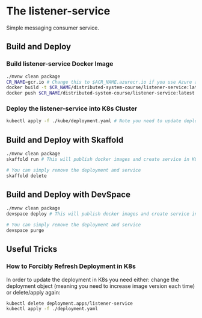 # The listener-service

Simple messaging consumer service.

## Build and Deploy

### Build listener-service Docker Image

```sh
./mvnw clean package
CR_NAME=gcr.io # Change this to $ACR_NAME.azurecr.io if you use Azure as Container Registry provider, where ACR_NAME your unique Azure Container registry instance (see master README)
docker build -t $CR_NAME/distributed-system-course/listener-service:latest .
docker push $CR_NAME/distributed-system-course/listener-service:latest
```

### Deploy the listener-service into K8s Cluster

```sh
kubectl apply -f ./kube/deployment.yaml # Note you need to update deployment.yaml file with proper CR ($ACR_NAME.azurecr.io) if you use Azure CR
```

## Build and Deploy with Skaffold

```sh
./mvnw clean package
skaffold run # This will publish docker images and create service in K8s

# You can simply remove the deployment and service
skaffold delete
```

## Build and Deploy with DevSpace

```sh
./mvnw clean package
devspace deploy # This will publish docker images and create service in K8s

# You can simply remove the deployment and service
devspace purge
```

## Useful Tricks

### How to Forcibly Refresh Deployment in K8s

In order to update the deployment in K8s you need either: change the deployment object (meaning you need to increase image version each time) or delete/apply again:

```sh
kubectl delete deployment.apps/listener-service
kubectl apply -f ./deployment.yaml
```
